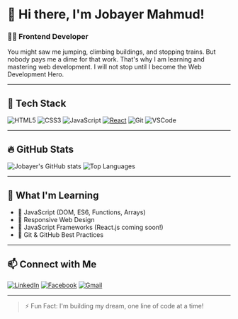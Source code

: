 # 👋 Hi there, I'm Jobayer Mahmud!

### 🧑‍💻 Frontend Developer 

You might saw me jumping, climbing buildings, and stopping trains. But nobody pays me a dime for that work. That's why I am learning and mastering web development. I will not stop until I become the Web Development Hero.

---

## 🚀 Tech Stack

![HTML5](https://img.shields.io/badge/HTML5-E34F26?style=for-the-badge&logo=html5&logoColor=white)
![CSS3](https://img.shields.io/badge/CSS3-1572B6?style=for-the-badge&logo=css3&logoColor=white)
![JavaScript](https://img.shields.io/badge/JavaScript-F7DF1E?style=for-the-badge&logo=javascript&logoColor=black)
[![React](https://img.shields.io/badge/React-61DAFB?style=for-the-badge&logo=react&logoColor=black)](https://reactjs.org/)
![Git](https://img.shields.io/badge/Git-F05032?style=for-the-badge&logo=git&logoColor=white)
![VSCode](https://img.shields.io/badge/VS%20Code-007ACC?style=for-the-badge&logo=visual-studio-code&logoColor=white)



---

## 🔥 GitHub Stats

![Jobayer's GitHub stats](https://github-readme-stats.vercel.app/api?username=jobayerm10&show_icons=true&theme=dracula)
![Top Languages](https://github-readme-stats.vercel.app/api/top-langs/?username=jobayerm10&layout=compact&theme=dracula)

---

## 🌱 What I'm Learning
- 🔸 JavaScript (DOM, ES6, Functions, Arrays)
- 🔸 Responsive Web Design
- 🔸 JavaScript Frameworks (React.js coming soon!)
- 🔸 Git & GitHub Best Practices

---

## 📫 Connect with Me

[![LinkedIn](https://img.shields.io/badge/LinkedIn-blue?logo=linkedin&logoColor=white)](https://www.linkedin.com/in/jobayer-mahmud-06160532a/)
[![Facebook](https://img.shields.io/badge/Facebook-1877F2?logo=facebook&logoColor=white)](https://www.facebook.com/jobayermahmud76)
[![Gmail](https://img.shields.io/badge/Gmail-D14836?logo=gmail&logoColor=white)](mailto:jobayermahmud976@gmail.com)

---

> ⚡ Fun Fact: I'm building my dream, one line of code at a time!



